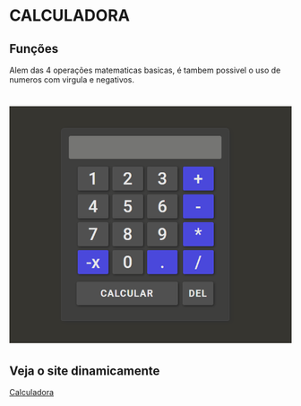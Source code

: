 # CALCULADORA

## Funções

<p>
    Alem das 4 operações matematicas basicas, é tambem possivel o uso de numeros com virgula e negativos.
</p>

<h1 aling="center">
    <img alt="calculadora" title="calculadora" src="./git/calculadora.PNG"/>
</h1>

## Veja o site dinamicamente

<a href="https://vsenvolvedor.github.io/Calculadora/">Calculadora</a>

